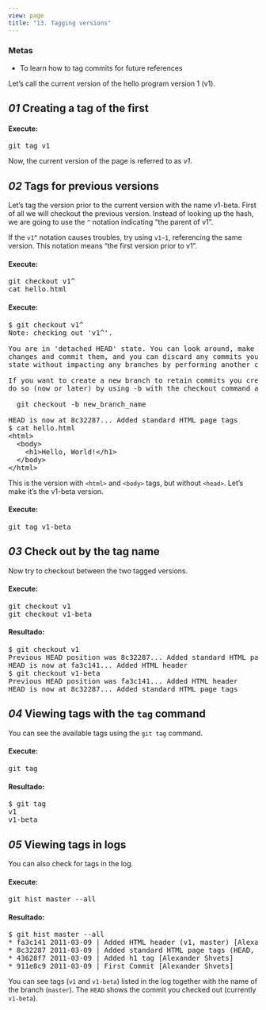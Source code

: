 ```yaml
---
view: page
title: "13. Tagging versions"
---
```


<h3>Metas</h3>

<ul><li>To learn how to tag commits for future references</li></ul>

<p>Let&#8217;s call the current version of the hello program version 1 (v1).</p>

<h2><em>01</em> Creating a tag of the first </h2>

<h4 class="h4-pre">Execute:</h4>

<pre class="instructions">git tag v1</pre>

<p>Now, the current version of the page is referred to as <em>v1</em>.</p>

<h2><em>02</em> Tags for previous versions </h2>

<p>Let&#8217;s tag the version prior to the current version with the name v1-beta.  First of all we will checkout the previous version.  Instead of looking up the hash, we are going to use the <code>^</code> notation indicating &#8220;the parent of v1&#8221;.</p>

<p class="note">If the <code>v1</code>^ notation causes troubles, try using <code>v1~1</code>, referencing the same version. This notation means &#8220;the first version prior to v1&#8221;.</p>

<h4 class="h4-pre">Execute:</h4>

<pre class="instructions">git checkout v1^
cat hello.html</pre>

<h4 class="h4-pre">Execute:</h4>

<pre class="sample">$ git checkout v1^
Note: checking out 'v1^'.

You are in 'detached HEAD' state. You can look around, make experimental
changes and commit them, and you can discard any commits you make in this
state without impacting any branches by performing another checkout.

If you want to create a new branch to retain commits you create, you may
do so (now or later) by using -b with the checkout command again. Example:

  git checkout -b new_branch_name

HEAD is now at 8c32287... Added standard HTML page tags
$ cat hello.html
&lt;html&gt;
  &lt;body&gt;
    &lt;h1&gt;Hello, World!&lt;/h1&gt;
  &lt;/body&gt;
&lt;/html&gt;</pre>

<p>This is the version with <code>&lt;html&gt;</code> and <code>&lt;body&gt;</code> tags, but without <code>&lt;head&gt;</code>. Let&#8217;s make it’s the v1-beta version.</p>

<h4 class="h4-pre">Execute:</h4>

<pre class="instructions">git tag v1-beta</pre>

<h2><em>03</em> Check out by the tag name </h2>

<p>Now try to checkout between the two tagged versions.</p>

<h4 class="h4-pre">Execute:</h4>

<pre class="instructions">git checkout v1
git checkout v1-beta</pre>

<h4 class="h4-pre">Resultado:</h4>

<pre class="sample">$ git checkout v1
Previous HEAD position was 8c32287... Added standard HTML page tags
HEAD is now at fa3c141... Added HTML header
$ git checkout v1-beta
Previous HEAD position was fa3c141... Added HTML header
HEAD is now at 8c32287... Added standard HTML page tags</pre>

<h2><em>04</em> Viewing tags with the <code>tag</code> command</h2>

<p>You can see the available tags using the <code>git tag</code> command.</p>

<h4 class="h4-pre">Execute:</h4>

<pre class="instructions">git tag</pre>

<h4 class="h4-pre">Resultado:</h4>

<pre class="sample">$ git tag
v1
v1-beta</pre>

<h2><em>05</em> Viewing tags in logs </h2>

<p>You can also check for tags in the log.</p>

<h4 class="h4-pre">Execute:</h4>

<pre class="instructions">git hist master --all</pre>

<h4 class="h4-pre">Resultado:</h4>

<pre class="sample">$ git hist master --all
* fa3c141 2011-03-09 | Added HTML header (v1, master) [Alexander Shvets]
* 8c32287 2011-03-09 | Added standard HTML page tags (HEAD, v1-beta) [Alexander Shvets]
* 43628f7 2011-03-09 | Added h1 tag [Alexander Shvets]
* 911e8c9 2011-03-09 | First Commit [Alexander Shvets]</pre>

<p>You can see tags (<code>v1</code> and <code>v1-beta</code>) listed in the log together with the name of the branch (<code>master</code>).  The <code>HEAD</code> shows the commit you checked out (currently <code>v1-beta</code>).</p>
